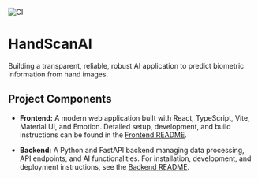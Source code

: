 ![CI](https://github.com/ZDDduesseldorf/HandScanAI/actions/workflows/ci.yml/badge.svg?branch=main)

# HandScanAI

Building a transparent, reliable, robust AI application to predict biometric information from hand images.

## Project Components

- **Frontend:** A modern web application built with React, TypeScript, Vite, Material UI, and Emotion. Detailed setup, development, and build instructions can be found in the [Frontend README](./frontend/README.md).

- **Backend:** A Python and FastAPI backend managing data processing, API endpoints, and AI functionalities. For installation, development, and deployment instructions, see the [Backend README](./backend/README.md).

